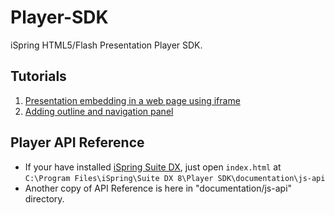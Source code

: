 # Player-SDK

iSpring HTML5/Flash Presentation Player SDK.

## Tutorials

1. [Presentation embedding in a web page using iframe](html-samples/presentation_control.html)
2. [Adding outline and navigation panel](guides/player-navigation-panel.md)

## Player API Reference

- If your have installed [iSpring Suite DX](http://www.ispringsolutions.com/ispring-suitedx), just open `index.html` at `C:\Program Files\iSpring\Suite DX 8\Player SDK\documentation\js-api`
- Another copy of API Reference is here in "documentation/js-api" directory.
